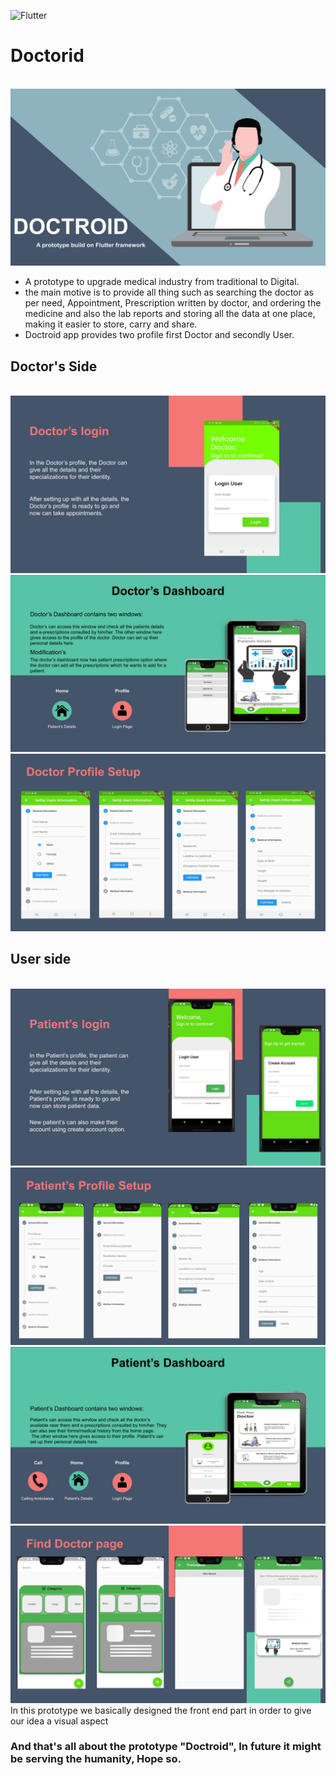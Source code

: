 ![Flutter](https://img.shields.io/badge/Flutter-%2302569B.svg?style=for-the-badge&logo=Flutter&logoColor=white)
# Doctorid
<br><img src="assets/theme.png">
- A prototype to upgrade medical industry from traditional to Digital.
- the main motive is to provide all thing such as searching the doctor as per need, Appointment, Prescription written by doctor, and ordering the medicine and
also the lab reports and storing all the data at one place, making it easier to store, carry and share.
- Doctroid app provides two profile first Doctor and secondly User.
## Doctor's Side
<br><img src="assets/doctor login.png">
<br><img src="assets/Doctor's dashboard.png">
<br><img src="assets/doctor profile.png">
## User side
<br><img src="assets/Patient login.png">
<br><img src="assets/patient profile.png">
<br><img src="assets/patient dashboard.png">
<br><img src="assets/find doctor.png">
In this prototype we basically designed the front end part in order to give our idea a visual aspect
### And that's all about the prototype "Doctroid", In future it might be serving the humanity, Hope so.
